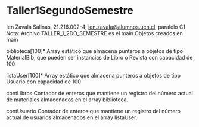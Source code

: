 # Taller1SegundoSemestre
Ien Zavala Salinas, 21.216.002-4, ien.zavala@alumnos.ucn.cl, paralelo C1
Nota: Archivo TALLER_1_2DO_SEMESTRE es el main
Objetos creados en main

biblioteca[100]*
Array estático que almacena punteros a objetos de tipo MaterialBib, que pueden ser instancias de Libro o Revista con capacidad de 100

listaUser[100]*
Array estático que almacena punteros a objetos de tipo Usuario con capacidad de 100

contLibros
Contador de enteros que mantiene un registro del número actual de materiales almacenados en el array biblioteca.

contUsuario
Contador de enteros que mantiene un registro del número actual de usuarios almacenados en el array listaUser.
